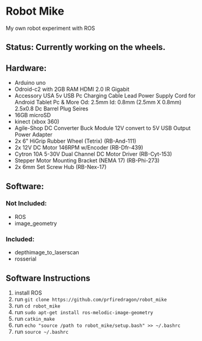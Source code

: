 # **Robot Mike**
My own robot experiment with ROS

## **Status:** Currently working on the wheels.

## **Hardware:**

* Arduino uno
* Odroid-c2 with 2GB RAM HDMI 2.0 IR Gigabit
* Accessory USA 5v USB Pc Charging Cable Lead Power Supply Cord for Android Tablet Pc & More Od: 2.5mm Id: 0.8mm (2.5mm X 0.8mm) 2.5x0.8 Dc Barrel Plug Seires
* 16GB microSD
* kinect (xbox 360)
* Agile-Shop DC Converter Buck Module 12V convert to 5V USB Output Power Adapter
* 2x 6" HiGrip Rubber Wheel (Tetrix) (RB-And-111)
* 2x 12V DC Motor 146RPM w/Encoder (RB-Dfr-439)
* Cytron 10A 5-30V Dual Channel DC Motor Driver (RB-Cyt-153)
* Stepper Motor Mounting Bracket (NEMA 17) (RB-Phi-273)
* 2x 6mm Set Screw Hub (RB-Nex-17)

## **Software:**

### **Not Included:**

* ROS
* image_geometry

### **Included:**

* depthimage_to_laserscan
* rosserial

## **Software Instructions**
1. install ROS
2. run `git clone https://github.com/prfiredragon/robot_mike`
3. run `cd robot_mike`
4. run `sudo apt-get install ros-melodic-image-geometry`
5. run `catkin_make`
6. run `echo "source /path to robot_mike/setup.bash" >> ~/.bashrc`
7. run `source ~/.bashrc`